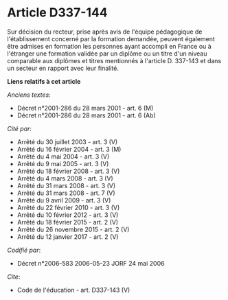 # Article D337-144

Sur décision du recteur, prise après avis de l'équipe pédagogique de l'établissement concerné par la formation demandée,
peuvent également être admises en formation les personnes ayant accompli en France ou à l'étranger une formation validée par
un diplôme ou un titre d'un niveau comparable aux diplômes et titres mentionnés à l'article D. 337-143 et dans un secteur en
rapport avec leur finalité.

**Liens relatifs à cet article**

_Anciens textes_:

  - Décret n°2001-286 du 28 mars 2001 - art. 6 (M)
  - Décret n°2001-286 du 28 mars 2001 - art. 6 (Ab)

_Cité par_:

  - Arrêté du 30 juillet 2003 - art. 3 (V)
  - Arrêté du 16 février 2004 - art. 3 (M)
  - Arrêté du 4 mai 2004 - art. 3 (V)
  - Arrêté du 9 mai 2005 - art. 3 (V)
  - Arrêté du 18 février 2008 - art. 3 (V)
  - Arrêté du 4 mars 2008 - art. 3 (V)
  - Arrêté du 31 mars 2008 - art. 3 (V)
  - Arrêté du 31 mars 2008 - art. 7 (V)
  - Arrêté du 9 avril 2009 - art. 3 (V)
  - Arrêté du 22 février 2010 - art. 3 (V)
  - Arrêté du 10 février 2012 - art. 3 (V)
  - Arrêté du 18 février 2015 - art. 2 (V)
  - Arrêté du 26 novembre 2015 - art. 2 (V)
  - Arrêté du 12 janvier 2017 - art. 2 (V)

_Codifié par_:

  - Décret n°2006-583 2006-05-23 JORF 24 mai 2006

_Cite_:

  - Code de l'éducation - art. D337-143 (V)
